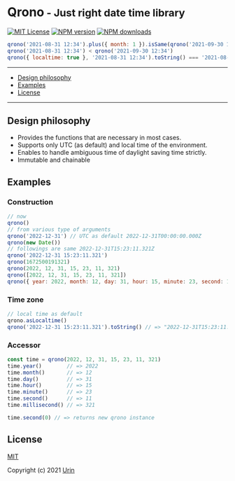 # Qrono<small> - Just right date time library</small>

[![MIT License][image-license]][url-license]
[![NPM version][image-npm-version]][url-npm]
[![NPM downloads][image-npm-downloads]][url-npm-downloads]

```js
qrono('2021-08-31 12:34').plus({ month: 1 }).isSame(qrono('2021-09-30 12:34'))
qrono('2021-08-31 12:34') < qrono('2021-09-30 12:34')
qrono({ localtime: true }, '2021-08-31 12:34').toString() === '2021-08-31T12:34.000-05:00'
```

---

* [Design philosophy](#design-philosophy)
* [Examples](#examples)
* [License](#license)

---

## Design philosophy

* Provides the functions that are necessary in most cases.
* Supports only UTC (as default) and local time of the environment.
* Enables to handle ambiguous time of daylight saving time strictly.
* Immutable and chainable

## Examples

### Construction

```js
// now
qrono()
// from various type of arguments
qrono('2022-12-31') // UTC as default 2022-12-31T00:00:00.000Z
qrono(new Date())
// followings are same 2022-12-31T15:23:11.321Z
qrono('2022-12-31 15:23:11.321')
qrono(1672500191321)
qrono(2022, 12, 31, 15, 23, 11, 321)
qrono([2022, 12, 31, 15, 23, 11, 321])
qrono({ year: 2022, month: 12, day: 31, hour: 15, minute: 23, second: 11, millisecond: 321 })
```

### Time zone

```js
// local time as default
qrono.asLocaltime()
qrono('2022-12-31 15:23:11.321').toString() // => "2022-12-31T15:23:11.321-04:00"
```

### Accessor

```js
const time = qrono(2022, 12, 31, 15, 23, 11, 321)
time.year()        // => 2022
time.month()       // => 12
time.day()         // => 31
time.hour()        // => 15
time.minute()      // => 23
time.second()      // => 11
time.millisecond() // => 321

time.second(0) // => returns new qrono instance
```

## License

[MIT][url-license]

Copyright (c) 2021 [Urin](https://github.com/urin)


<!-- Reference -->
[image-license]: https://img.shields.io/badge/license-MIT-blue.svg?style=flat
[url-license]: LICENSE

[url-npm]: https://npmjs.org/package/qrono
[image-npm-version]: https://img.shields.io/npm/v/qrono.svg?style=flat

[image-npm-downloads]: https://img.shields.io/npm/dm/qrono.svg?style=flat
[url-npm-downloads]: https://npmcharts.com/compare/qrono?minimal=true
